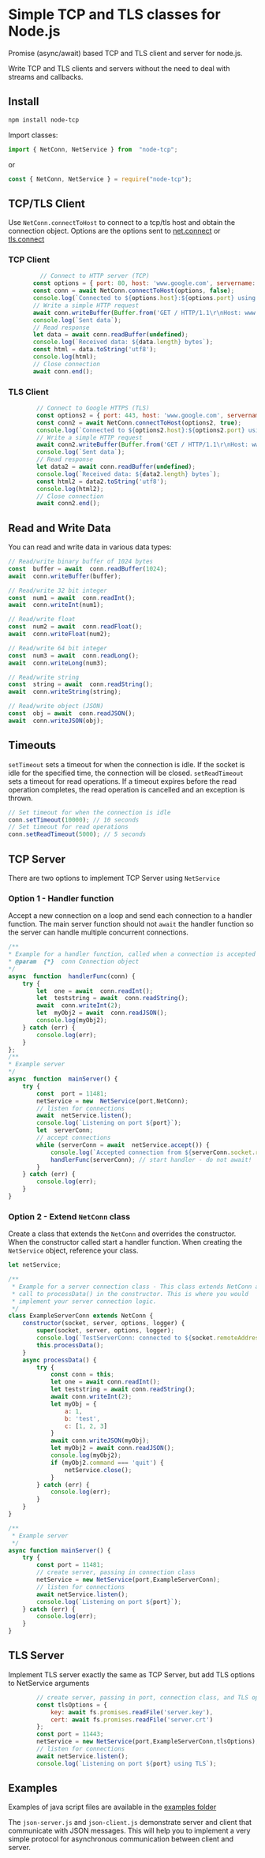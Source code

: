 # Simple TCP and TLS classes for Node.js

 Promise (async/await) based TCP and TLS client and server for node.js.
 
 Write TCP and TLS clients and servers without the need to deal with streams and callbacks.

## Install

```bash
npm install node-tcp
 ```
 
Import classes:
```js
import { NetConn, NetService } from  "node-tcp";
```
or
```js
const { NetConn, NetService } = require("node-tcp");
```
 
 ## TCP/TLS Client
 Use `NetConn.connectToHost` to connect to a tcp/tls host and obtain the connection object. Options are the options sent to [net.connect](https://nodejs.org/api/net.html#socketconnect) or  [tls.connect](https://nodejs.org/api/tls.html#tlsconnectoptions-callback)
 ### TCP Client
 ```js
          // Connect to HTTP server (TCP)
        const options = { port: 80, host: 'www.google.com', servername: 'www.google.com' }        
        const conn = await NetConn.connectToHost(options, false);
        console.log(`Connected to ${options.host}:${options.port} using TCP`);
        // Write a simple HTTP request
        await conn.writeBuffer(Buffer.from('GET / HTTP/1.1\r\nHost: www.google.com\r\n\r\n', 'utf8'));
        console.log(`Sent data`);
        // Read response
        let data = await conn.readBuffer(undefined);
        console.log(`Received data: ${data.length} bytes`);        
        const html = data.toString('utf8');
        console.log(html);
        // Close connection
        await conn.end();   
 ```
 ### TLS Client
```js
        // Connect to Google HTTPS (TLS)
        const options2 = { port: 443, host: 'www.google.com', servername: 'www.google.com' }
        const conn2 = await NetConn.connectToHost(options2, true);
        console.log(`Connected to ${options2.host}:${options2.port} using TLS`);
        // Write a simple HTTP request
        await conn2.writeBuffer(Buffer.from('GET / HTTP/1.1\r\nHost: www.google.com\r\n\r\n', 'utf8'));
        console.log(`Sent data`);
        // Read response
        let data2 = await conn.readBuffer(undefined);
        console.log(`Received data: ${data2.length} bytes`);        
        const html2 = data2.toString('utf8');
        console.log(html2);
        // Close connection
        await conn2.end();
```

## Read and Write Data
You can read and write data in various data types:
```js
// Read/write binary buffer of 1024 bytes
const  buffer = await  conn.readBuffer(1024);
await  conn.writeBuffer(buffer);

// Read/write 32 bit integer
const  num1 = await  conn.readInt();
await  conn.writeInt(num1);

// Read/write float
const  num2 = await  conn.readFloat();
await  conn.writeFloat(num2);

// Read/write 64 bit integer
const  num3 = await  conn.readLong();
await  conn.writeLong(num3);

// Read/write string
const  string = await  conn.readString();
await  conn.writeString(string);

// Read/write object (JSON)
const  obj = await  conn.readJSON();
await  conn.writeJSON(obj);
``` 

## Timeouts
`setTimeout` sets a timeout for when the connection is idle. If the socket is idle for the specified time, the connection will be closed.
`setReadTimeout` sets a timeout for read operations. If a timeout expires before the read operation completes, the read operation is cancelled and an exception is thrown.
```js
// Set timeout for when the connection is idle
conn.setTimeout(10000); // 10 seconds
// Set timeout for read operations
conn.setReadTimeout(5000); // 5 seconds
```

## TCP Server
There are two options to implement TCP Server using `NetService` 
### Option 1 - Handler function
Accept a new connection on a loop and send each connection to a handler function. The main server function should not `await` the handler function so the server can handle multiple concurrent connections. 
```js
/**
* Example for a handler function, called when a connection is accepted
* @param  {*}  conn Connection object
*/
async  function  handlerFunc(conn) {
	try {
		let  one = await  conn.readInt();
		let  teststring = await  conn.readString();
		await  conn.writeInt(2);
		let  myObj2 = await  conn.readJSON();
		console.log(myObj2);	
	} catch (err) {
		console.log(err);
	}
};
/**
* Example server
*/
async  function  mainServer() {
	try {
		const  port = 11481;
		netService = new  NetService(port,NetConn);
		// listen for connections
		await  netService.listen();
		console.log(`Listening on port ${port}`);
		let  serverConn;
		// accept connections
		while (serverConn = await  netService.accept()) {
			console.log(`Accepted connection from ${serverConn.socket.remoteAddress}:${serverConn.socket.remotePort}`);
			handlerFunc(serverConn); // start handler - do not await!
		}
	} catch (err) {
		console.log(err);
	}
}
```
### Option 2 - Extend `NetConn` class 
Create a class that extends the `NetConn` and overrides the constructor. When the constructor called start a handler function.
When creating the  `NetService`  object, reference your class.
```js
let netService;

/**
 * Example for a server connection class - This class extends NetConn and adds
 * call to processData() in the constructor. This is where you would
 * implement your server connection logic.
 */
class ExampleServerConn extends NetConn {
    constructor(socket, server, options, logger) {
        super(socket, server, options, logger);
        console.log(`TestServerConn: connected to ${socket.remoteAddress}:${socket.remotePort}`);       
        this.processData();
    }
    async processData() {
        try {        
            const conn = this;
            let one = await conn.readInt();      
            let teststring = await conn.readString();       
            await conn.writeInt(2);
            let myObj = {
                a: 1,
                b: 'test',
                c: [1, 2, 3]
            }
            await conn.writeJSON(myObj);
            let myObj2 = await conn.readJSON();
            console.log(myObj2);
            if (myObj2.command === 'quit') {
                netService.close();
            }
        } catch (err) {
            console.log(err);       
        }
    }
}

/**
 * Example server
 */
async function mainServer() {
    try {
        const port = 11481;
        // create server, passing in connection class
        netService = new NetService(port,ExampleServerConn);
        // listen for connections
        await netService.listen();
        console.log(`Listening on port ${port}`);       
    } catch (err) {
        console.log(err);
    }
}
```
## TLS Server
Implement TLS server exactly the same as TCP Server, but add TLS options to NetService arguments
```js
        // create server, passing in port, connection class, and TLS options
        const tlsOptions = {
            key: await fs.promises.readFile('server.key'),
            cert: await fs.promises.readFile('server.crt')
        };        
        const port = 11443;
        netService = new NetService(port,ExampleServerConn,tlsOptions);
        // listen for connections
        await netService.listen();
        console.log(`Listening on port ${port} using TLS`);
```
## Examples
Examples of java script files are available in the [examples folder](https://github.com/nubosoftware/node-tcp/tree/main/examples)

The `json-server.js` and `json-client.js` demonstrate server and client that communicate with JSON messages. 
This will help you to implement a very simple protocol for asynchronous communication between client and server.